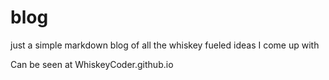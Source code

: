 # blog
just a simple markdown blog of all the whiskey fueled ideas I come up with

Can be seen at WhiskeyCoder.github.io
